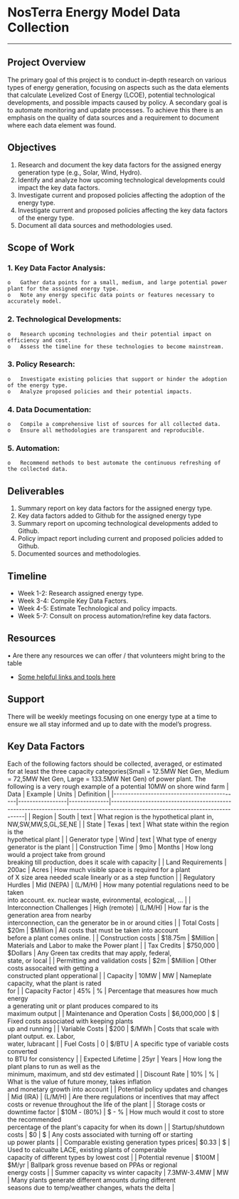 # NosTerra Energy Model Data Collection
________________________________________
## Project Overview
The primary goal of this project is to conduct in-depth research on various types of energy generation, focusing on aspects such as the data elements that calculate Levelized Cost of Energy (LCOE), potential technological developments, and possible impacts caused by policy. A secondary goal is to automate monitoring and update processes. To achieve this there is an emphasis on the quality of data sources and a requirement to document where each data element was found.
## Objectives
  1.	Research and document the key data factors for the assigned energy generation type (e.g., Solar, Wind, Hydro).
  2.	Identify and analyze how upcoming technological developments could impact the key data factors.
  3.	Investigate current and proposed policies affecting the adoption of the energy type.
  4.	Investigate current and proposed policies affecting the key data factors of the energy type.
  5.	Document all data sources and methodologies used.
## Scope of Work
  ### 1.	Key Data Factor Analysis:
	o	Gather data points for a small, medium, and large potential power plant for the assigned energy type.
	o	Note any energy specific data points or features necessary to accurately model.
  ### 2.	Technological Developments:
	o	Research upcoming technologies and their potential impact on efficiency and cost.
	o	Assess the timeline for these technologies to become mainstream.
  ### 3.	Policy Research:
	o	Investigate existing policies that support or hinder the adoption of the energy type.
 	o	Analyze proposed policies and their potential impacts.
  ### 4.	Data Documentation:
	o	Compile a comprehensive list of sources for all collected data.
	o	Ensure all methodologies are transparent and reproducible.
  ### 5.	Automation:
	o	Recommend methods to best automate the continuous refreshing of the collected data.
## Deliverables
  1.	Summary report on key data factors for the assigned energy type.
  2.	Key data factors added to Github for the assigned energy type
  3.	Summary report on upcoming technological developments added to Github.
  4.	Policy impact report including current and proposed policies added to Github.
  5.	Documented sources and methodologies.
## Timeline
  - Week 1-2: Research assigned energy type.
  - Week 3-4: Compile Key Data Factors.
  - Week 4-5: Estimate Technological and policy impacts.
  - Week 5-7: Consult on process automation/refine key data factors.
## Resources
  •	Are there any resources we can offer / that volunteers might bring to the table
  - [Some helpful links and tools here](https://github.com/bowbikes/NosTerraEnergyModel/tree/main/2.Data/0.%20Resources)
## Support 
There will be weekly meetings focusing on one energy type at a time to ensure we all stay informed and up to date with the model’s progress. 
## Key Data Factors
Each of the following factors should be collected, averaged, or estimated for at least the three capacity categories(Small = 12.5MW Net Gen, Medium = 72,5MW Net Gen, Large = 133.5MW Net Gen) of power plant.
The following is a very rough example of a potential 10MW on shore wind farm
| Data                                       | Example         | Units        | Definition														|
|--------------------------------------------|-----------------|--------------|------------------------------------------------------------------------------------------------------------------------------|
| Region				     | South	       | text	      | What region is the hypothetical plant in,<br>NW,SW,MW,S,GL,SE,NE 								|
| State                                      | Texas           | text	      | What state within the region is the<br>hypothetical plant									|
| Generator type                             | Wind            | text	      | What type of energy generator is the plant											|
| Construction Time                          | 9mo             | Months       | How long would a project take from ground<br>breaking till production, does it scale with capacity				|
| Land Requirements                          | 200ac           | Acres        | How much visible space is required for a plant<br>of X size area needed scale linearly or as a step function	|
| Regulatory Hurdles                         | Mid (NEPA)      | (L/M/H)      | How many potential regulations need to be taken<br>into account. ex. nuclear waste, evironmental, ecological, ...	|
| Interconnection Challenges                 | High (remote)   | (L/M/H)      | How far is the generation area from nearby<br>interconnection, can the generator be in or around cities			|
| Total Costs                                | $20m            | $Million     | All costs that must be taken into account<br>before a plant comes online.							|
| Construction costs			     | $18.75m	       | $Million     | Materials and Labor to make the Power plant										|
| Tax Credits				     | $750,000	       | $Dollars     | Any Green tax credits that may apply, federal,<br>state, or local								|
| Permitting and validation costs	     | $2m	       | $Million     | Other costs assocaited with getting a<br>constructed plant opperational							|
| Capacity                                   | 10MW            | MW           | Nameplate capacity, what the plant is rated<br>for 									|
| Capacity Factor                            | 45%             | %            | Percentage that measures how much energy<br>a generating unit or plant produces compared to its<br>maximum output		|
| Maintenance and Operation Costs 	     | $6,000,000      | $            | Fixed costs associated with keeping plants<br>up and running								|
| Variable Costs 			     | $200            | $/MWh        | Costs that scale with plant output. ex. Labor,<br>water, lubracant								|
| Fuel Costs			             | 0               | $/BTU        | A specific type of variable costs converted<br>to BTU for consistency							|
| Expected Lifetime 			     | 25yr            | Years        | How long the plant plans to run as well as the<br>minimum, maximum, and std dev estimated					|
| Discount Rate                              | 10%             | %            | What is the value of future money, takes inflation<br>and monetary growth into account					|
| Potential policy updates and changes       | Mid (IRA)       | (L/M/H)      | Are there regulations or incentives that may affect<br>costs or revenue throughout the life of the plant			|
| Storage costs or downtime factor           | $10M - (80%)    | $ - %        | How much would it cost to store the recommended<br>percentage of the plant's capacity for when its down			|
| Startup/shutdown costs                     | $0              | $            | Any costs associated with turning off or starting<br>up power plants							|
| Comparable existing generation types prices| $0.33           | $            | Used to calcualte LACE, existing plants of comperable<br>capacity of different types by lowest cost			|
| Potential revenue                          | $100M           | $M/yr        | Ballpark gross revenue based on PPAs or regional<br>energy costs								|
| Summer capacity vs winter capacity         | 7.3MW-3.4MW     | MW           | Many plants generate different amounts during different<br>seasons due to temp/weather changes, whats the delta		|


